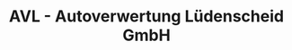 ---
title: "AVL - Autoverwertung Lüdenscheid GmbH"
url: /luedenscheid/avl-autoverwertung-luedenscheid-gmbh/
shop: Autoteile
---